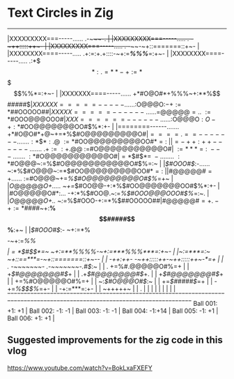 # Text Circles in Zig

__________________________________________________________________________________________________________________________
|XXXXXXXXX===-----......                                    .-~~~~~~~-.                                                  |
|XXXXXXXXX===-----.....                               .    -~++:::::++~-                                                 |
|XXXXXXXXX===-----.....                        .  -~~~~~~-~+::=======::+~-                                               |
|XXXXXXXX====-----.....                     .+:=:+.+::::-~+:=***%%%***=:+~-                                              |
|XXXXXXXX====-----.....                    .:*$$$*:.=**-~+:=*%%$$$$$%%*=:+~-                                             |
|XXXXXXX====-----......                    +*#O@O#*+%%%~+:**%$$#####$$%**:+~                                             |
|XXXXXX=====-----......                    :$O@@@O$:$$-+:=*%$##OOOOO##$%*=:+-                                            |
|XXXXX=====------.....                    .=$@@@@@$=..~:=*%$#OOO@@@OOO#$%*=:~.                                           |
|XXX======------......                     :$O@@@O$:O-+:*%$#OO@@@@@@@OO#$%*:+-                                           |
|========------.......                     +*#O@O#*+@~+=*%$#O@@@@@@@@@O#$%*=+~                                           |
|====.==-------......                      .:*$$$*:.@~:=*$#OO@@@@@@@@@OO#$*=:~                                           |
|=-++:++------.......                      ~.+:=:+.@@~:=%$#O@@@@@@@@@@@O#$%=:~                                           |
|~:=***=:~---.......                       ~:*%.#O@@.~:=%$#O@@@@@@@@@@@O#$%=:~.                                          |
|=*$$#$$*=~-.......                       .~:*%$#O@@@~:=%$#O@@@@@@@@@@@O#$%=:~                                           |
|*$#OOO#$*:-......                         ~:*%$#O@@@~:=*$#OO@@@@@@@@@OO#$*=:~                                           |
|$#@@@@@#$=+......                         ~:=%$#O@@@~+=*%$#O@@@@@@@@@O#$%*=+~                                           |
|$O@@@@@O$*+.....                          ~+=*$#OO@@-+:*%$#OO@@@@@@@OO#$%*:+-                                           |
|#O@@@@@O#*:...                            -+:*%$#OO@.~:=*%$#OOO@@@OOO#$%*=:~.                                           |
|$O@@@@@O$*+..                              ~:=*%$#OOO-+:=*%$##OOOOO##$%*=:+-                                            |
|$#@@@@@#$=+.                               -+:=*%$####~+:**%$$#####$$%**:+~                                             |
|*$#OOO#$*:-                                 ~+:=*%$$$$-~+:=*%%$$$$$%%*=:+~-                                             |
|=*$$#$$*=~                                   ~+:=**%%%%-~+:=***%%%***=:+~-                                              |
|~:=***=:~                                     ~+::==***=-~+::=======::+~--                                              |
| -++:++-                                       -~++:::::++-~++:::::++~-*=+                                              |
|    .                                            -~~~~~~~- .-~~~~~~~-.#$*:~                                             |
|                                                     .      +=%#.@@@@@O#%=+                                             |
|                                                            +*$#@@@@@@@#$*+                                             |
|                                                           .+*$#@@@@@@@#$*+.                                            |
|                                                            +*$#@@@@@@@#$*+                                             |
|                                                            +=%#O@@@@@O#%=+                                             |
|                                                            ~:*$#O@@@O#$*:~                                             |
|                                                             +=*$#####$*=+                                              |
|                                                             -+=*%$$$%*=+-                                              |
|                                                              -+:=***=:+-                                               |
|                                                                ~+++++~                                                 |
|                                                                   .                                                    |
|                                                                                                                        |
|                                                                                                                        |
|                                                                                                                        |
|                                                                                                                        |
‾‾‾‾‾‾‾‾‾‾‾‾‾‾‾‾‾‾‾‾‾‾‾‾‾‾‾‾‾‾‾‾‾‾‾‾‾‾‾‾‾‾‾‾‾‾‾‾‾‾‾‾‾‾‾‾‾‾‾‾‾‾‾‾‾‾‾‾‾‾‾‾‾‾‾‾‾‾‾‾‾‾‾‾‾‾‾‾‾‾‾‾‾‾‾‾‾‾‾‾‾‾‾‾‾‾‾‾‾‾‾‾‾‾‾‾‾‾‾‾‾‾
Ball 001:  +1: +1 | Ball 002:  -1: -1 | Ball 003:  -1: -1 | Ball 004:  -1:+14 | Ball 005:  -1: +1 | Ball 006:  +1: +1 |

## Suggested improvements for the zig code in this vlog
https://www.youtube.com/watch?v=BokLxaFXEFY
